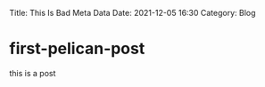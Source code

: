 Title: This Is Bad Meta Data
Date: 2021-12-05 16:30
Category: Blog

# first-pelican-post

this is a post
